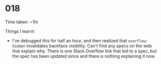 # 018

Time taken: ~1hr

Things I learnt:

* I've debugged this for half an hour, and then realized that `overflow: hidden` invalidates backface visibility.
Can't find any specs on the web that explain why. There is one Stack Overflow link that led to a spec, but
the spec has been updated since and there is nothing explaining it now.
